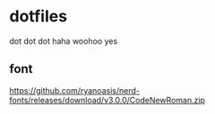 # dotfiles
dot dot dot haha woohoo yes

## font
https://github.com/ryanoasis/nerd-fonts/releases/download/v3.0.0/CodeNewRoman.zip
